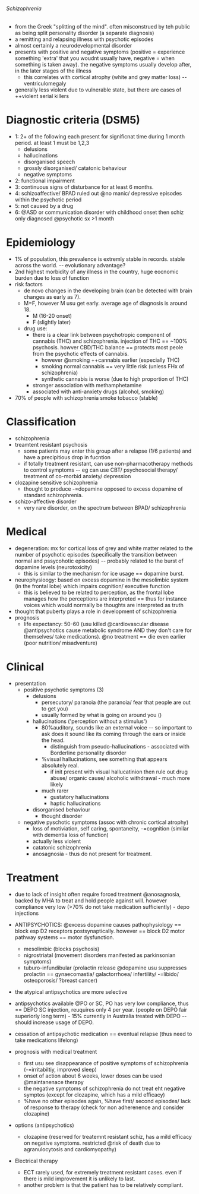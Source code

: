 ###### Schizophrenia
- from the Greek "splitting of the mind". often misconstrued by teh public as being split personality disorder (a separate diagnosis)
- a remitting and relapsing illness with psychotic episodes
- almost certainly a neurodevelopmental disorder
- presents with positive and negative symptoms (positive = experience something 'extra' that you woudnt usually have, negative = when something is taken away). the negative symptoms usually develop after, in the later stages of the illness
    + this correlates with cortical atrophy (white and grey matter loss) -- ventriculomegaly
- generally less violent due to vulnerable state, but there are cases of ++violent serial killers

# Diagnostic criteria (DSM5)
- 1: 2+ of the following each present for significnat time during 1 month period. at least 1 must be 1,2,3
    + delusions
    + hallucinations
    + disorganised speech
    + grossly disorganised/ catatonic behaviour
    + negative symptoms 
- 2: functional impairment 
- 3: continuous signs of disturbance for at least 6 months. 
- 4: schizoaffective/ BPAD ruled out @no manic/ depressive episodes within the psychotic period
- 5: not caused by a drug
- 6: @ASD or communication disorder with childhood onset then schiz only diagnosed @psychotic sx >1 month

# Epidemiology
- 1% of population, this prevalence is extremly stable in records. stable across the world. -- evolutionary advantage?
- 2nd highest morbidity of any illness in the country, huge eocnomic burden due to loss of function
- risk factors
    + de novo changes in the developing brain (can be detected with brain changes as early as 7).
    + M=F, however M usu get early. average age of diagnosis is around 18. 
        * M (16-20 onset)
        * F (slightly later)
    + drug use: 
        * there is a clear link between psychotropic component of cannabis (THC) and schizophrenia. injection of THC == ~100% psychosis. howver CBD/THC balance == protects most peole from the psychotic effects of cannabis.
            - however @smoking ++cannabis earlier (especially THC)
            - smoking normal cannabis == very little risk (unless FHx of schizophrenia)
            - synthetic cannabis is worse (due to high proportion of THC)
        * stronger association with methamphetamine 
        * associated with anti-anxiety drugs (alcohol, smoking)
- 70% of people with schizophrenia smoke tobacco (stable)

# Classification
- schizophrenia
- treamtent resistant psychosis 
    + some patients may enter this group after a relapse (1/6 patients) and have a precipitious drop in fucntion
    + if totally treatment resistant, can use non-pharmacotherapy methods to control symptoms -- eg can use CBT/ psychosocial therapy/ treatment of co-morbid anxiety/ depression  
- clozapine sensitive schizophrenia
    + thought to produce -=dopamine opposed to excess dopamine of standard schizophrenia. 
- schizo-affective disorder
    + very rare disorder, on the spectrum between BPAD/ schizophrenia

# Medical
- degeneration: mx for cortical loss of grey and white matter related to the number of psychotic episodes (specifically the transition between normal and pssycohotic episodes) -- probably related to the burst of dopamine levels (neurotoxicity) 
    + this is similar to the mechanism for ice usage == dopamine burst.
- neurophysioogy: based on excess dopamine in the mesolimbic system (in the frontal lobe) which impairs cognition/ executive function
    + this is believed to be related to perception, as the frontal lobe manages how the perceptions are interpreted == thus for instance voices which would normally be thoughts are interpreted as truth 
- thought that puberty plays a role in development of schizophrenia
- prognosis
    + life expectancy: 50-60 (usu killed @cardiovascular disease @antipsychotics cause metabolic syndrome AND they don't care for themselves/ take medications). @no treatment == die even earlier (poor nutrition/ misadventure)


# Clinical
- presentation
    + positive psychotic symptoms (3)
        * delusions 
            - persecutory/ paranoia (the paranoia/ fear that people are out to get you)
            - usually formed by what is going on around you ()
        * hallucinations  ('perception without a stimulus')
            - 80%auditory, sounds like an external voice -- so important to ask does it sound like its coming through the ears or inside the head.
                + distinguish from pseudo-hallucinations - associated with Borderline personality disorder
            - %visual hallucinations, see something that appears absolutely real. 
                + if init present with visual hallucatinion then rule out drug abuse/ organic cause/ alcoholic withdrawal - much more likely
            - much rarer
                + gustatory hallucinations
                + haptic hallucinations
        * disorganised behaviour
            - thought disorder
    + negative pyschotic symptoms (assoc with chronic cortical atrophy)
        * loss of motiviation, self caring, spontaneity, -=cognition (similar with dementia loss of function)
        * actually less violent
        * catatonic schizophrenia
        * anosagnosia - thus do not present for treatment.

# Treatment
- due to lack of insight often require forced treatment @anosagnosia, backed by MHA to treat and hold people against will. however compliance very low (>70% do not take medication sufficiently) - depo injections
- ANTIPSYCHOTICS: @excess dopamine causes pathophysiology == block esp D2 receptors postsynaptically. however == block D2 motor pathway systems == motor dysfunction.
    + mesolimbic (blocks psychosis)
    + nigrostriatal (movement disorders manifested as parkinsonian symptoms)
    + tuburo-infundibular (prolactin release @dopamine usu suppresses prolactin == gynaecomastia/ galactorrhoea/ infertility/ -=libido/ osteoporosis/ ?breast cancer)
- the atypical antipsychotics are more selective
- antipsychotics available @PO or SC, PO has very low compliance, thus == DEPO SC injection, reuquires only 4 per year. (people on DEPO fair superiorly long term) - 15% currently in Australia treated with DEPO -- should increase usage of DEPO.
- cessation of antipsychotic medication == eventual relapse (thus need to take medications lifelong)
- prognosis with medical treatment
    + first usu see disappearance of positive symptoms of schizophrenia (-=irritabiltiy, improved sleep)
    + onset of action about 6 weeks, lower doses can be used @maintanenace therapy
    + the negative symptoms of schizophrenia do not treat eht negative symptos (except for clozapine, which has a mild efficacy)
    + %have no other episodes again, %have first/ second episodes/ lack of response to therapy (check for non adherenence and consider clozapine)
- options (antipsychotics)
    + clozapine (reserved for treatemnt resistant schiz, has a mild efficacy on negative symptoms. restricted @risk of death due to agranulocytosis and cardiomyopathy)

- Electrical therapy
    + ECT rarely used, for extremely treatment resistant cases. even if there is mild improvement it is unlikely to last. 
    + another problem is that the patient has to be relatively compliant. 